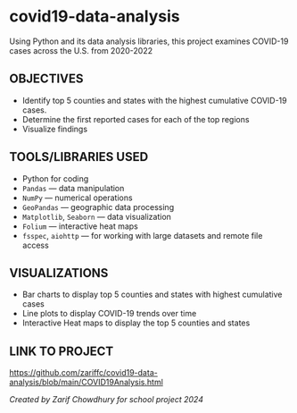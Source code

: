 # covid19-data-analysis
Using Python and its data analysis libraries, this project examines COVID-19 cases across the U.S. from 2020-2022

## OBJECTIVES ##
- Identify top 5 counties and states with the highest cumulative COVID-19 cases.
- Determine the first reported cases for each of the top regions
- Visualize findings

## TOOLS/LIBRARIES USED ##
- Python for coding
- `Pandas` — data manipulation
- `NumPy` — numerical operations
- `GeoPandas` — geographic data processing
- `Matplotlib`, `Seaborn` — data visualization
- `Folium` — interactive heat maps
- `fsspec`, `aiohttp` — for working with large datasets and remote file access

## VISUALIZATIONS ##
- Bar charts to display top 5 counties and states with highest cumulative cases
- Line plots to display COVID-19 trends over time
- Interactive Heat maps to display the top 5 counties and states

## LINK TO PROJECT ##
https://github.com/zariffc/covid19-data-analysis/blob/main/COVID19Analysis.html

*Created by Zarif Chowdhury for school project 2024*
